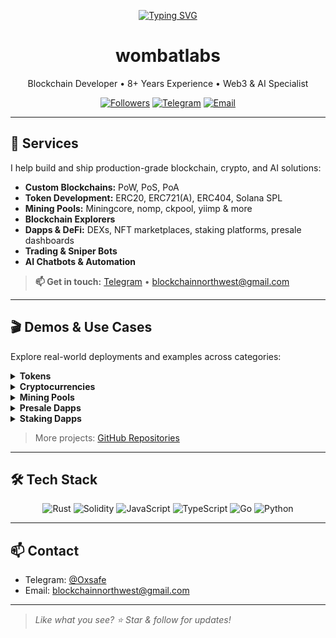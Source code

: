 <p align="center">
  <a href="https://github.com/wombatlabs">
    <img src="https://readme-typing-svg.herokuapp.com?font=Montserrat&weight=800&size=45&pause=1000&color=D4AF37&center=true&vCenter=false&width=650&height=100&lines=Senior+Blockchain+Dev;8%2B+Years+of+Experience;Web3+Expert;AI+Expert" alt="Typing SVG" />
  </a>
</p>

<h1 align="center">wombatlabs</h1>
<p align="center">Blockchain Developer • 8+ Years Experience • Web3 &amp; AI Specialist</p>

<p align="center">
  <a href="https://github.com/wombatlabs?tab=followers"><img src="https://img.shields.io/github/followers/wombatlabs?label=Followers" alt="Followers" /></a>
  <a href="https://t.me/Oxsafe"><img src="https://img.shields.io/badge/Telegram-Chat-2CA5E0?logo=telegram" alt="Telegram" /></a>
  <a href="mailto:blockchainnorthwest@gmail.com"><img src="https://img.shields.io/badge/Email-Contact-D14836?logo=gmail" alt="Email" /></a>
</p>

---

## 🚀 Services

I help build and ship production-grade blockchain, crypto, and AI solutions:

- **Custom Blockchains:** PoW, PoS, PoA
- **Token Development:** ERC20, ERC721(A), ERC404, Solana SPL
- **Mining Pools:** Miningcore, nomp, ckpool, yiimp &amp; more
- **Blockchain Explorers**
- **Dapps &amp; DeFi:** DEXs, NFT marketplaces, staking platforms, presale dashboards
- **Trading &amp; Sniper Bots**
- **AI Chatbots &amp; Automation**

> **📫 Get in touch:** [Telegram](https://t.me/Oxsafe) • blockchainnorthwest@gmail.com

---

## 🎬 Demos & Use Cases

Explore real-world deployments and examples across categories:

<details>
<summary><strong>Tokens</strong></summary>

| Name                 | Description                                       | Link                                                      |
|----------------------|---------------------------------------------------|-----------------------------------------------------------|
| RocketETH            | Meme coin on BSC that did 1057× returns           | https://rocketh.netlify.app/                              |
| This Is Fine         | BSC Memecoin based on "This is fine" meme        | [Bscscan](https://bscscan.com/token/0x075c4d3cefba974b4fd9cd4217e88c87eb707e80) |
| MegaX                | Deflationary token on Binance Smart Chain         | https://megax.netlify.app/                                |
| UltraX               | Deflationary rewards token on Binance Smart Chain | https://ultrax.netlify.app/                               |
| EtherCake            | Dual rewards token on Binance Smart Chain         | https://ethercake.netlify.app/                            |
| Busd Kitty           | Rewards token on Binance Smart Chain              | https://busdkitty.netlify.app/                            |
| Dogetopia            | Rewards token on Dogechain                        | https://dogetopiaworld.netlify.app/                       |
| Make It Out          | Presale token for horror video game               | https://makeitout.io/                                     |
| R&L Coin             | Rewards token on Binance Smart Chain              | https://rl-coin.netlify.app/                              |
| Beliswap             | DEX Governance token on Binance Smart Chain       | https://beliswap-website.netlify.app/                     |
| Renewable Energy Mining | Token for crypto mining sector                  | https://rem-ico.com/                                      |
| Bitcoin Africa       | BTC rewards token on BSC                          | [Bscscan](https://bscscan.com/token/0x5406a5Acf6d7330bf780b0Dc7fa2F6ef8E2807ed) |
| Ethereum Africa      | ETH rewards token on BSC                          | [Basescan](https://basescan.org/token/0x1F5CEaB0e64B61B656d45D470085Af13dC15E12d) |
| Baby Omnom           | Rewards token on Dogechain                        | [Explorer](https://explorer.dogechain.dog/address/0xeeb141Df490d9CC255DbaB4E233af4aCa9744E23) |
| True Money Finance   | Titano fork on Binance Smart Chain                | https://truemoney.finance/                                |
| Carter Token         | Rewards token on Binance Smart Chain              | [Bscscan](https://bscscan.com/token/0x2aA2c24d48670e04a10Db3D3744153fB6f346529) |
| Defacto              | Token on Ethereum                                 | [Etherscan](https://etherscan.io/token/0x0cb5e8d11e1b57feecf846335d99ed8267e60098) |
| ARCHETYPALX          | Token on Ethereum                                 | [Etherscan](https://etherscan.io/token/0x9d517e0c9b3579c04fa35ef255bfcffe0f0dd414) |
</details>

<details>
<summary><strong>Cryptocurrencies</strong></summary>

| Name                 | Description                                           | Link                                     |
|----------------------|-------------------------------------------------------|------------------------------------------|
| Waglayla             | Custom algo (Walahash) Kaspa fork memecoin            | https://waglayla.com/                    |
| Nexis Network        | Lightning fast, scalable, EVM capable blockchain      | https://nexis.network/                   |
| Voltaem | Merge-mineable LTC fork | https://voltaem.io/ |
| MeowCoin             | Kawpow-based crypto for the animal sector             | https://www.mewccrypto.com/              |
| Coinsec              | Kaspa fork                                           | https://coinsec.network/                 |
| CmusicAI             | Music industry blockchain project forked from Bitcoin                    | https://cmusic.ai/                       |
| XenixChain           | Community-based Bitcoin fork aiming to rival Bitcoin        | https://xenixchain.com/                  |
| RAIA Network         | Litecoin fork for AI applications                        | https://www.raianetwork.xyz/             |
| Bitcoin Luminary     | Bitcoin fork with fast transactions           | https://bitcoinluminary.com/             |
| Satoshi Coin         | Bitcoin fork that is efficient, faster Bitcoin alternative                 | https://satoshicoin.network/             |
| Universal Unit Coin  | PoW, EVM compatible, fast & cheap                     | https://universalunitcoin.com/           |
| AgroCoin             | Bitcoin fork for agriculture commodities                | https://agrocoin.store/                  |
| Egoncoin             | ePoS, EVM compatible, fast & cheap                    | https://egoncoin.com/                    |
| Wagyucoin            | Dogecoin competitor with a love for steak             | https://wagyucoin.io/                    |
| Qwertycoin           | Community-based privacy coin                          | https://qwertycoin.org/                  |
| Kattcoin             | Bitcoin fork for supporting catts                     | https://www.kattcoin.com/                |
| Nullion | Bitcoin fork that is fast and effecient| https://nullionchain.com |
| Bitcoin Free | Bitcoin fork for merge-mining with sha256 coins| https://btcc.tech |
</details>

<details>
<summary><strong>Mining Pools</strong></summary>

| Name                  | Description                                       | Link                                               |
|-----------------------|---------------------------------------------------|----------------------------------------------------|
| Sumo Hash             | Multicoin mining pool                             | https://sumohash.com/                              |
| NicePool              | Multicoin mining pool with regional stratums      | https://nicepool.ac/                               |
| CyberPool             | Multicoin mining pool                             | https://cyberpool.io/                              |
| CyberPool Merged      | Multicoin merged mining pool                      | https://merged.cyberpool.io/                       |
| Sedra Pool            | Sedra mining pool                                 | https://sedrapool.com/                             |
| BCH Solo              | Solo BCH pool                                     | https://pool.bchsolo.com/                          |
| Eazy Fox              | BCH mining pool                                   | https://bch.eazy-fox.io/                           |
| Bitcoin Luminary Pool | Bitcoin Luminary mining pool                      | https://pool.bitcoinluminary.com/                  |
| Hurricane Pool        | BTC & ETC pool                                    | https://hurricanepools.org/                       |
| KaspaMiners           | Kaspa mining pool                                 | https://kaspaminers.net/                          |
| HashPool              | Multi-coin pool (BTC, BCH, ETC & more)            | https://hashpool.live/                             |
| AsicMinersPool        | US-based multi-coin pool                          | https://pool.asicminerspool.com/                   |
| Poolbe                | Multi-coin pool (ETC, CLO, OCTA, ETHW & more)     | https://poolbe.eu/                                 |
</details>

<details>
<summary><strong>Presale Dapps</strong></summary>

| Name         | Description                                   | Link                                                     |
|--------------|-----------------------------------------------|----------------------------------------------------------|
| XIUM         | Presale for XIUM token (BSC)                  | https://xium-presale-bsc.netlify.app/                    |
| Miners Pal   | Presale for MinersPal (BSC)                   | https://minerspal-presale.netlify.app/                   |
| Storme       | Presale for Storme token (ETH)                | https://storme-presale.netlify.app/                      |
| Cramble      | Presale for Cramble Casino (BSC)              | https://cramble-presale.netlify.app/                     |
| CBD Global   | Presale for CBD Global (BSC)                  | https://cbd-global-presale.netlify.app/                  |
| REM ICO      | Renewable energy mining presale (BSC)         | https://rem-ico.netlify.app/                             |
| Make It Out  | Horror game presale (BSC)                     | https://makeitout.io/                                    |
| DCPay        | Presale for DCPay crypto project (ETH)        | https://dcpay-presale.netlify.app/                       |
| Baby Fine    | BSC presale for Baby Fine                     | https://babyfine-presale.netlify.app/                    |
</details>

<details>
<summary><strong>Staking Dapps</strong></summary>

| Name                   | Description                                    | Link                                              |
|------------------------|------------------------------------------------|---------------------------------------------------|
| Storme Staking         | ETH staking platform for Storme                | https://storme-staking.netlify.app/               |
| MedCareCoin Staking    | ETH/BSC staking for MedCareCoin                | https://medcarecoin-staking-eth.netlify.app/      |
| Genolix DNA Innovation | ETH/BSC staking for Genolix DNA Innovation     | https://geno-staking-dapp.netlify.app/            |
| HOME                   | Solana token staking demo                      | https://solana-staking-demo.netlify.app/          |
| Save Bitcoin           | Save Bitcoin staking                           | https://save-bitcoin-staking.netlify.app/         |
| Dexo Staking           | Staking demo for Dexo                          | https://staking-demo-token.netlify.app/           |
</details>

> More projects: [GitHub Repositories](https://github.com/wombatlabs?tab=repositories)

---

## 🛠️ Tech Stack

<p align="center">
  <img src="https://img.shields.io/badge/Rust-ffffff.svg?logo=rust&logoColor=black" alt="Rust" />
  <img src="https://img.shields.io/badge/Solidity-000000.svg?logo=solidity" alt="Solidity" />
  <img src="https://img.shields.io/badge/JavaScript-F7DF1E.svg?logo=javascript&logoColor=black" alt="JavaScript" />
  <img src="https://img.shields.io/badge/TypeScript-007ACC.svg?logo=typescript&logoColor=white" alt="TypeScript" />
  <img src="https://img.shields.io/badge/Go-53caf9.svg?logo=go&logoColor=white" alt="Go" />
  <img src="https://img.shields.io/badge/Python-14354C.svg?logo=python&logoColor=white" alt="Python" />
</p>

---

## 📫 Contact

- Telegram: [@Oxsafe](https://t.me/Oxsafe)  
- Email: blockchainnorthwest@gmail.com  

---

> *Like what you see? ⭐️ Star &amp; follow for updates!*
